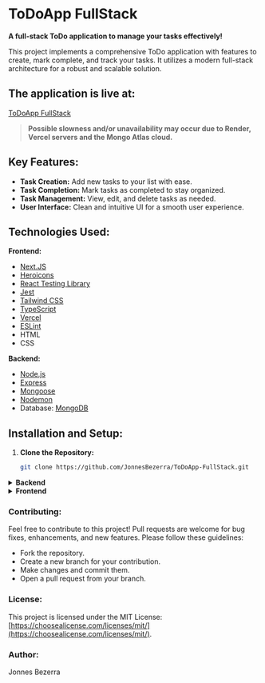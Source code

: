 # ToDoApp FullStack

**A full-stack ToDo application to manage your tasks effectively!**

This project implements a comprehensive ToDo application with features to create, mark complete, and track your tasks. It utilizes a modern full-stack architecture for a robust and scalable solution.

## The application is live at:

<a href="https://todoapp-fullstack-topaz.vercel.app" target="_blank">ToDoApp FullStack</a>

> **Possible slowness and/or unavailability may occur due to Render, Vercel servers and the Mongo Atlas cloud.**

## Key Features:

- **Task Creation:** Add new tasks to your list with ease.
- **Task Completion:** Mark tasks as completed to stay organized.
- **Task Management:** View, edit, and delete tasks as needed.
- **User Interface:** Clean and intuitive UI for a smooth user experience.

## Technologies Used:

**Frontend:**

- [Next.JS](https://nextjs.org/)
- [Heroicons](https://heroicons.com/)
- [React Testing Library](https://testing-library.com/)
- [Jest](https://jestjs.io/)
- [Tailwind CSS](https://tailwindcss.com/)
- [TypeScript](https://www.typescriptlang.org/)
- [Vercel](https://vercel.com/)
- [ESLint](https://eslint.org/)
- HTML
- CSS

**Backend:**

- [Node.js](https://nodejs.org/en)
- [Express](https://expressjs.com/)
- [Mongoose](https://mongoosejs.com/)
- [Nodemon](https://nodemon.io/)
- Database: [MongoDB](https://www.mongodb.com/)

## Installation and Setup:

1. **Clone the Repository:**

   ```bash
   git clone https://github.com/JonnesBezerra/ToDoApp-FullStack.git
   ```

<details>
  <summary><b>Backend</b></summary>

  2. **Install Dependencies:**

      Navigate to the project directory and install required dependencies:

      ```bash
      cd ToDoApp-FullStack/Backend
      npm install
      ```

      (or `yarn install` if using yarn)

  3. **Configure Database:**

      - Setup the the `.env` file to connect with the database. Contact me to get the `.env` setup at [jonnes.bezerra@gmail.com](mailto:jonnes.bezerra@gmail.com?Subject=Environment%20variables%20for%20ToDo%20FullStack%20Project)

  4. **Run the Application:**

      - Start the development server:

      ```bash
      npm run dev
      ```

      (or `yarn run dev`)

      - The application will typically run on `http://localhost:3000` (or a different port depending on your setup).

  **Getting Started:**

  - Visit `http://localhost:3000` (or the appropriate URL) in your browser.
  - [The **Endpoints** are at the link.](https://documenter.getpostman.com/view/17317202/2sA3BrZB7d)
</details>

<details>
  <summary><b>Frontend</b></summary>

  2. **Install Dependencies:**

      Navigate to the project directory and install required dependencies:

      ```bash
      cd ToDoApp-FullStack/Frontend
      npm install
      ```

      (or `yarn install` if using yarn)

  3. **Run the Application:**

      - Start the development server:

      ```bash
      npm run dev
      ```

      (or `yarn run dev`)

      - The application will typically run on `http://localhost:3001` (or a different port depending on your setup).

  4. **Run the Tests**

      Run the test and guarantee the quality:

      ```bash
      npm run test
      ```

  **Getting Started:**

  - Visit `http://localhost:3001` (or the appropriate URL) in your browser.
</details>

### Contributing:

Feel free to contribute to this project! Pull requests are welcome for bug fixes, enhancements, and new features. Please follow these guidelines:

- Fork the repository.
- Create a new branch for your contribution.
- Make changes and commit them.
- Open a pull request from your branch.

### License:

This project is licensed under the MIT License: [https://choosealicense.com/licenses/mit/](https://choosealicense.com/licenses/mit/).

### Author:

Jonnes Bezerra
